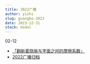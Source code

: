 ```yaml
---
title: 2022广播
author: yizhi
slug: guangbo-2023
date: 2023-12-31 
stack: modal
---
```


02-12
- [「翻新着隐喻与字面之间的摩擦系数」](https://book.douban.com/review/6132267/)
- [2022广播归档](./douban/guangbo-2022)

